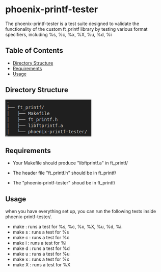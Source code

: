 # phoenix-printf-tester

The phoenix-printf-tester is a test suite designed to validate the functionality of the custom ft_printf library by testing various format specifiers, including %s, %c, %x, %X, %u, %d, %i

## Table of Contents

- [Directory Structure](#directory-structure)
- [Requirements](#requirements)
- [Usage](#usage)

## Directory Structure
![Tree structure](./tree.png)


## Requirements

- Your Makefile should produce "libftprintf.a" in ft_printf/

- The header file "ft_printf.h" should be in ft_printf/

- The "phoenix-printf-tester" shoud be in ft_printf/

## Usage
when you have everything set up, you can run the following tests inside phoenix-printf-tester/.

- make : runs a test for %s, %c, %x, %X, %u, %d, %i.
- make s : runs a test for %s
- make c : runs a test for %c
- make i : runs a test for %i
- make d : runs a test for %d
- make u : runs a test for %u
- make x : runs a test for %x
- make X : runs a test for %X